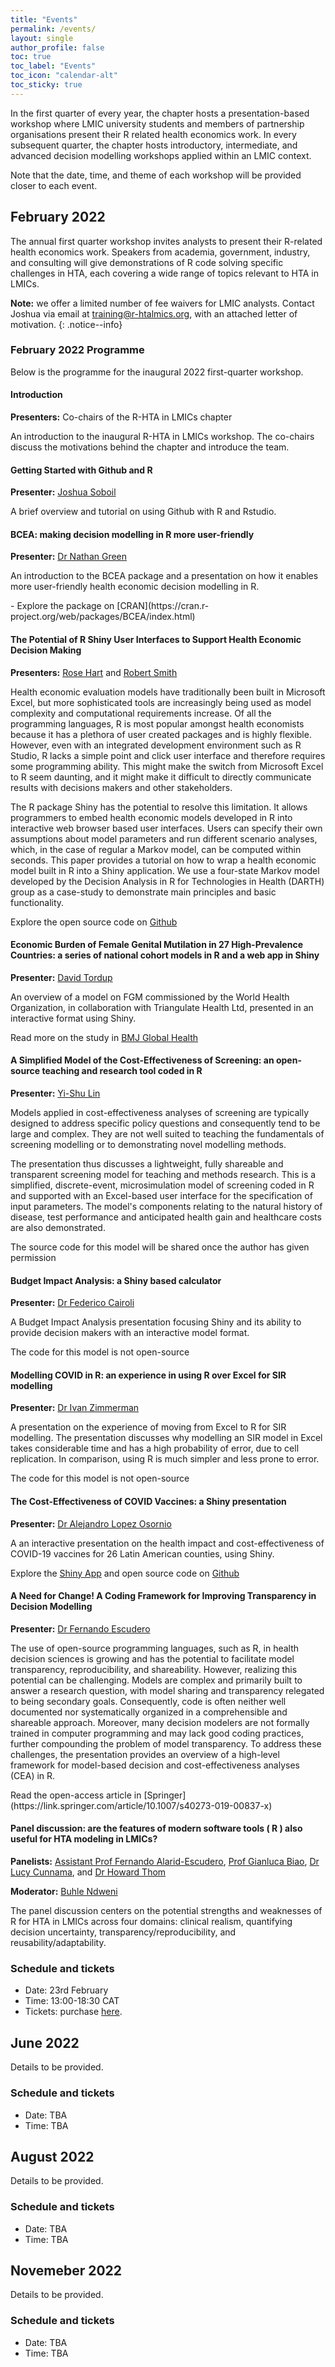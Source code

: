 ```yaml
---
title: "Events"
permalink: /events/
layout: single
author_profile: false
toc: true
toc_label: "Events"
toc_icon: "calendar-alt"
toc_sticky: true
---
```

In the first quarter of every year, the chapter hosts a presentation-based workshop where LMIC university students and members of partnership organisations present their R related health economics work. In every subsequent quarter, the chapter hosts introductory, intermediate, and advanced decision modelling workshops applied within an LMIC context.

Note that the date, time, and theme of each workshop will be provided closer to each event.

## February 2022
The annual first quarter workshop invites analysts to present their R-related health economics work. Speakers from academia, government, industry, and consulting will give demonstrations of R code solving specific challenges in HTA, each covering a wide range of topics relevant to HTA in LMICs.

**Note:** we offer a limited number of fee waivers for LMIC analysts. Contact Joshua via email at <training@r-htalmics.org>, with an attached letter of motivation.
{: .notice--info}

### February 2022 Programme
Below is the programme for the inaugural 2022 first-quarter workshop.

#### Introduction
**Presenters:** Co-chairs of the R-HTA in LMICs chapter
<p>
An introduction to the inaugural R-HTA in LMICs workshop. The co-chairs discuss the motivations behind the chapter and introduce the team.
</p>

#### Getting Started with Github and R
**Presenter:** [Joshua Soboil](https://jsoboil.github.io/)
<p>
A brief overview and tutorial on using Github with R and Rstudio.
</p>

#### BCEA: making decision modelling in R more user-friendly
**Presenter:** [Dr Nathan Green](https://www.ucl.ac.uk/statistics/dr-nathan-green)
<p>
An introduction to the BCEA package and a presentation on how it enables more user-friendly health economic decision modelling in R.
</p>
- Explore the package on [CRAN](https://cran.r-project.org/web/packages/BCEA/index.html)

#### The Potential of R Shiny User Interfaces to Support Health Economic Decision Making
**Presenters:** [Rose Hart](https://www.bresmed.com/team/rose-hart/) and [Robert Smith](https://www.sheffield.ac.uk/scharr/people/pgr-students/robert-smith)
<p>
Health economic evaluation models have traditionally been built in Microsoft Excel, but more sophisticated tools are increasingly being used as model complexity and computational requirements increase. Of all the programming languages, R is most popular amongst health economists because it has a plethora of user created packages and is highly flexible. However, even with an integrated development environment such as R Studio, R lacks a simple point and click user interface and therefore requires some programming ability. This might make the switch from Microsoft Excel to R seem daunting, and it might make it difficult to directly communicate results with decisions makers and other stakeholders.
</p>
<p>
The R package Shiny has the potential to resolve this limitation. It allows programmers to embed health economic models developed in R into interactive web browser based user interfaces. Users can specify their own assumptions about model parameters and run different scenario analyses, which, in the case of regular a Markov model, can be computed within seconds. This paper provides a tutorial on how to wrap a health economic model built in R into a Shiny application. We use a four-state Markov model developed by the Decision Analysis in R for Technologies in Health (DARTH) group as a case-study to demonstrate main principles and basic functionality.
</p>

Explore the open source code on [Github](https://github.com/r-hta/R-Shiny-for-HTA)

#### Economic Burden of Female Genital Mutilation in 27 High-Prevalence Countries: a series of national cohort models in R and a web app in Shiny
**Presenter:** [David Tordup](http://www.davidtordrup.dk/)
<p>
An overview of a model on FGM commissioned by the World Health Organization, in collaboration with Triangulate Health Ltd, presented in an interactive format using Shiny.
</p>

Read more on the study in [BMJ Global Health](https://gh.bmj.com/content/7/2/e004512)

#### A Simplified Model of the Cost-Effectiveness of Screening: an open-source teaching and research tool coded in R
**Presenter:** [Yi-Shu Lin](https://www.tcd.ie/medicine/health_policy_management/staff/)
<p>
Models applied in cost-effectiveness analyses of screening are typically designed to address specific policy questions and consequently tend to be large and complex. They are not well suited to teaching the fundamentals of screening modelling or to demonstrating novel modelling methods.
</p>
<p>
The presentation thus discusses a lightweight, fully shareable and transparent screening model for teaching and methods research. This is a simplified, discrete-event, microsimulation model of screening coded in R and supported with an Excel-based user interface for the specification of input parameters. The model's components relating to the natural history of disease, test performance and anticipated health gain and healthcare costs are also demonstrated.
</p>

The source code for this model will be shared once the author has given permission

#### Budget Impact Analysis: a Shiny based calculator
**Presenter:** [Dr Federico Cairoli](https://www.iecs.org.ar/evaluacion-de-tecnologias-sanitarias-y-economia-de-la-salud/equipo-de-trabajo/)
<p>
A Budget Impact Analysis presentation focusing Shiny and its ability to provide decision makers with an interactive model format.
</p>

The code for this model is not open-source

#### Modelling COVID in R: an experience in using R over Excel for SIR modelling
**Presenter:** [Dr Ivan Zimmerman](https://www.linkedin.com/in/ivan-zimmermann-57392852/)
<p>
A presentation on the experience of moving from Excel to R for SIR modelling. The presentation discusses why modelling an SIR model in Excel takes considerable time and has a high probability of error, due to cell replication. In comparison, using R is much simpler and less prone to error.
</p>

The code for this model is not open-source

#### The Cost-Effectiveness of COVID Vaccines: a Shiny presentation
**Presenter:** [Dr Alejandro Lopez Osornio](https://www.himss.org/speaker-alejandro-lopez-osornio)
<p>
A an interactive presentation on the health impact and cost-effectiveness of COVID-19 vaccines for 26 Latin American counties, using Shiny.
</p>

Explore the [Shiny App](https://iecs.shinyapps.io/covid-model-v2/) and open source code on [Github](https://github.com/ciips-code/seir_ages)

#### A Need for Change! A Coding Framework for Improving Transparency in Decision Modelling
**Presenter:** [Dr Fernando Escudero](https://r-hta.org/authors/fernando-alarid-escudero/)
<p>
The use of open-source programming languages, such as R, in health decision sciences is growing and has the potential to facilitate model transparency, reproducibility, and shareability. However, realizing this potential can be challenging. Models are complex and primarily built to answer a research question, with model sharing and transparency relegated to being secondary goals. Consequently, code is often neither well documented nor systematically organized in a comprehensible and shareable approach. Moreover, many decision modelers are not formally trained in computer programming and may lack good coding practices, further compounding the problem of model transparency. To address these challenges, the presentation provides an overview of a high-level framework for model-based decision and cost-effectiveness analyses (CEA) in R.
</p>
Read the open-access article in [Springer](https://link.springer.com/article/10.1007/s40273-019-00837-x)

#### Panel discussion: are the features of modern software tools ( R ) also useful for HTA modeling  in LMICs?
**Panelists:** [Assistant Prof Fernando Alarid-Escudero](https://r-hta.org/authors/fernando-alarid-escudero/), [Prof Gianluca Biao](https://www.ucl.ac.uk/statistics/people/gianlucabaio), [Dr Lucy Cunnama](https://southafrica.inspiringfifty.org/lucy-cunnama), and [Dr Howard Thom](https://www.bristol.ac.uk/people/person/Howard-Thom-7d5ace0c-a4eb-4fa0-8c0b-37dc141c0e9f/)

**Moderator:** [Buhle Ndweni](https://za.linkedin.com/in/buhle-n-04a5661a)
<p>
The panel discussion centers on the potential strengths and weaknesses of R for HTA in LMICs across four domains: clinical realism, quantifying decision uncertainty, transparency/reproducibility, and reusability/adaptability.
</p>

### Schedule and tickets
- Date: 23rd February
- Time: 13:00-18:30 CAT
- Tickets: purchase [here](https://onlinestore.ucl.ac.uk/conferences-and-events/faculty-of-mathematical-physical-sciences-c06/department-of-statistical-science-f61/f61-workshop-r-for-health-technology-assessment-in-lmics).

## June 2022
Details to be provided.

### Schedule and tickets
- Date: TBA
- Time: TBA

## August 2022
Details to be provided.

### Schedule and tickets
- Date: TBA
- Time: TBA

## Novemeber 2022
Details to be provided.

### Schedule and tickets
- Date: TBA
- Time: TBA
